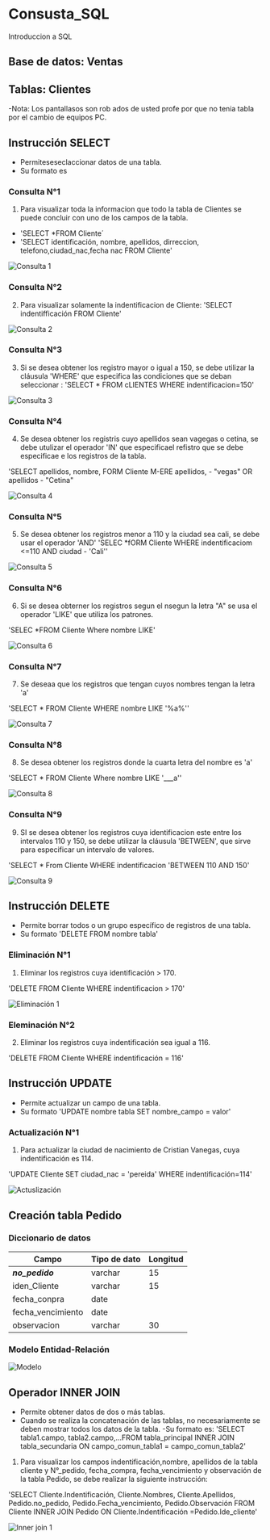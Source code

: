 # Consusta_SQL
Introduccion a SQL

## Base de datos: Ventas
## Tablas: Clientes

-Nota: Los pantallasos son rob ados de usted profe por que no tenia tabla por el cambio de equipos PC.
## Instrucción SELECT
- Permiteseseclaccionar datos de una tabla.
- Su formato es 

### Consulta N°1

1. Para visualizar toda la informacion que todo la tabla de Clientes se puede concluir con uno de los campos de la tabla.

- 'SELECT *FROM Cliente´
- 'SELECT identificación, nombre, apellidos, dirreccion, telefono,ciudad_nac,fecha nac FROM Cliente'

![Consulta 1](IMGs/Consulta1.png "consulta_1")

### Consulta N°2

2. Para visualizar solamente la indentificacion de Cliente: 'SELECT indentifficación FROM Cliente'

![Consulta 2](IMGs/Consulta2.png "consulta_2")
### Consulta N°3

3. Si se desea obtener los registro mayor o igual  a 150, se debe utilizar la cláusula 'WHERE' que especifica las condiciones que se deban seleccionar : 'SELECT * FROM cLIENTES WHERE indentificacion=150'

![Consulta 3](IMGs/Consulta3.png "consulta_3")

### Consulta N°4

4. Se desea obtener los registris cuyo apellidos sean vagegas o cetina, se debe utulizar el operador  'IN' que especificael refistro que se debe especificae e los registros de la tabla.

'SELECT apellidos, nombre, FORM Cliente M-ERE apellidos, - "vegas" OR apellidos - "Cetina"

![Consulta 4](IMGs/Consulta4.png "consulta_4")

### Consulta N°5

5. Se desea obtener los registros menor a 110 y la ciudad sea cali, se debe usar el operador 'AND' 'SELEC *fORM Cliente WHERE indentificaciom <=110 AND ciudad - 'Cali''

![Consulta 5](IMGs/Consulta5.png "consulta_5")

### Consulta N°6

6. Si se desea obterner los registros segun el nsegun la letra "A" se usa el operador 'LIKE' que utiliza los patrones.

'SELEC *FROM Cliente Where nombre LIKE'

![Consulta 6](IMGs/Consulta6.png "consulta_6")

### Consulta N°7

7. Se deseaa que los registros que tengan cuyos nombres tengan la letra 'a' 

'SELECT * FROM Cliente WHERE nombre LIKE '%a%''

![Consulta 7](IMGs/Consulta7.png "consulta_7")

### Consulta N°8

8. Se desea obtener los registros donde la cuarta letra  del nombre es 'a'

'SELECT * FROM Cliente Where nombre LIKE '___a''

![Consulta 8](IMGs/Consulta8.png "consulta_8")


### Consulta N°9

9. SI se desea obtener los registros cuya identificacion este entre los intervalos 110 y 150, se debe utilizar la cláusula 'BETWEEN', que sirve para especificar un intervalo de valores.

'SELECT * From Cliente WHERE indentificacion 'BETWEEN 110 AND 150'

![Consulta 9](IMGs/Consulta9.png "consulta_9")

## Instrucción DELETE

- Permite borrar todos o un grupo específico de registros de una tabla.
- Su formato 'DELETE FROM nombre tabla'

### Eliminación N°1

1. Eliminar los registros cuya identificación  > 170.

'DELETE FROM Cliente WHERE indentificacion > 170'

![Eliminación 1](IMGs/Eliminación1.png "Eliminacion_1")

### Eleminación N°2

2. Eliminar los registros cuya indentificación sea igual a 116.

'DELETE FROM Cliente WHERE indentificación = 116'

## Instrucción UPDATE

- Permite actualizar un campo de una tabla.
- Su formato 'UPDATE nombre tabla SET nombre_campo = valor'

### Actualización N°1

1. Para actualizar la ciudad de nacimiento de Cristian Vanegas, cuya indentificación  es 114.

'UPDATE Cliente SET ciudad_nac = 'pereida' WHERE  indentificación=114'

![Actuslización](IMGs/Actualización.png "Actualización")

## Creación tabla Pedido
### Diccionario de datos
|Campo|Tipo de dato|Longitud|
|-----|------------|--------|
|***no_pedido***|varchar|15|
|iden_Cliente|varchar|15|
|fecha_conpra|date||
|fecha_vencimiento|date||
|observacion|varchar|30|

### Modelo Entidad-Relación

![Modelo](IMGs/Modelo.png "Modelo")

## Operador INNER JOIN

- Permite obtener datos de dos o más tablas.
- Cuando se realiza la concatenación de las tablas, no necesariamente se deben mostrar todos los datos de la tabla.
-Su formato es:
'SELECT tabla1.campo, tabla2.campo,...FROM tabla_principal INNER JOIN tabla_secundaria ON campo_comun_tabla1 = campo_comun_tabla2'

1. Para visualizar los campos indentificación,nombre, apellidos de la tabla cliente y N°_pedido, fecha_compra, fecha_vencimiento y observación de la tabla Pedido, se debe realizar la siguiente instrucción:

'SELECT Cliente.Indentificación, Cliente.Nombres, Cliente.Apellidos, Pedido.no_pedido, Pedido.Fecha_vencimiento, Pedido.Observación FROM Cliente INNER JOIN Pedido ON Cliente.Indentificación =Pedido.Ide_cliente'

![Inner join 1](IMGs/Inner_join_1.png "Inner join 1")